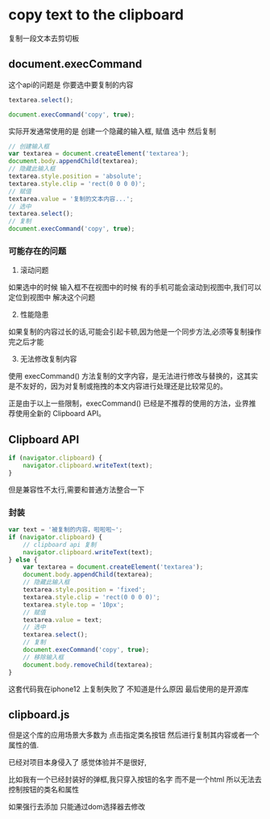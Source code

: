# copy text to the clipboard

复制一段文本去剪切板

## document.execCommand

这个api的问题是 你要选中要复制的内容

``` js
textarea.select();

document.execCommand('copy', true);
```

实际开发通常使用的是 创建一个隐藏的输入框, 赋值 选中 然后复制

``` js
// 创建输入框
var textarea = document.createElement('textarea');
document.body.appendChild(textarea);
// 隐藏此输入框
textarea.style.position = 'absolute';
textarea.style.clip = 'rect(0 0 0 0)';
// 赋值
textarea.value = '复制的文本内容...';
// 选中
textarea.select();
// 复制
document.execCommand('copy', true);
```

### 可能存在的问题

1. 滚动问题

如果选中的时候 输入框不在视图中的时候 有的手机可能会滚动到视图中,我们可以定位到视图中 解决这个问题

2. 性能隐患

如果复制的内容过长的话,可能会引起卡顿,因为他是一个同步方法,必须等复制操作完之后才能

3. 无法修改复制内容

使用 execCommand() 方法复制的文字内容，是无法进行修改与替换的，这其实是不友好的，因为对复制或拖拽的本文内容进行处理还是比较常见的。

正是由于以上一些限制，execCommand() 已经是不推荐的使用的方法，业界推荐使用全新的 Clipboard API。

## Clipboard API

``` js
if (navigator.clipboard) {
    navigator.clipboard.writeText(text);
}
```

但是兼容性不太行,需要和普通方法整合一下

### 封装

```js
var text = '被复制的内容，啦啦啦~';
if (navigator.clipboard) {
    // clipboard api 复制
    navigator.clipboard.writeText(text);
} else {
    var textarea = document.createElement('textarea');
    document.body.appendChild(textarea);
    // 隐藏此输入框
    textarea.style.position = 'fixed';
    textarea.style.clip = 'rect(0 0 0 0)';
    textarea.style.top = '10px';
    // 赋值
    textarea.value = text;
    // 选中
    textarea.select();
    // 复制
    document.execCommand('copy', true);
    // 移除输入框
    document.body.removeChild(textarea);
}
```


这套代码我在iphone12 上复制失败了 不知道是什么原因 最后使用的是开源库


## clipboard.js

但是这个库的应用场景大多数为 点击指定类名按钮 然后进行复制其内容或者一个属性的值.

已经对项目本身侵入了 感觉体验并不是很好,

比如我有一个已经封装好的弹框,我只穿入按钮的名字 而不是一个html 所以无法去控制按钮的类名和属性 

如果强行去添加 只能通过dom选择器去修改


